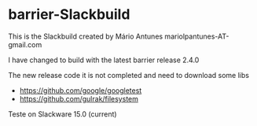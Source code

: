 # barrier-Slackbuild

This is the Slackbuild created by Mário Antunes mariolpantunes-AT-gmail.com

I have changed to build with the latest barrier release 2.4.0

The new release code it is not completed and need to download some libs 

 - https://github.com/google/googletest
 - https://github.com/gulrak/filesystem

Teste on Slackware 15.0 (current)
